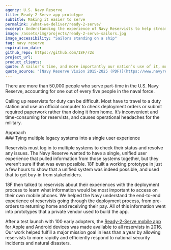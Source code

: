 ```yaml
---
agency: U.S. Navy Reserve
title: Ready-2-Serve app prototype
subtitle: Making it easier to serve
permalink: /what-we-deliver/ready-2-serve/
excerpt: Understanding the experience of Navy Reservists to help streamline the deployment process.
image: /assets/img/projects/ready-2-serve-sailors.jpg
image_accessibility: "Sailors standing on a ship"
tag: navy reserve
expiration_date:
github_repo: https://github.com/18F/r2s
project_url:
product_clients:
quote: A sailor’s time, and more importantly our nation’s use of it, must be focused to the greatest possible extent on the mission and not on administrative overhead.
quote_source: "[Navy Reserve Vision 2015-2025 (PDF)](https://www.navyreserve.navy.mil/documents/NR_vision_2015.pdf)"
---
```


There are more than 50,000 people who serve part-time in the U.S. Navy Reserve, accounting for one out of every five people in the naval force.

Calling up reservists for duty can be difficult. Most have to travel to a duty station and use an official computer to check deployment orders or submit required paperwork rather than doing it from home. It’s inconvenient and time-consuming for reservists, and causes operational headaches for the military.

<div class="small-caps">Approach</div>
### Tying multiple legacy systems into a single user experience

Reservists must log in to multiple systems to check their status and resolve any issues. The Navy Reserve wanted to have a single, unified user experience that pulled information from those systems together, but they weren’t sure if that was even possible. 18F built a working prototype in just a few hours to show that a unified system was indeed possible, and used that to get buy-in from stakeholders.

18F then talked to reservists about their experiences with the deployment process to learn what information would be most important to access on their own mobile phones. We helped the Navy understand the end-to-end experience of reservists going through the deployment process, from pre-orders to returning home and receiving their pay. All of this information went into prototypes that a private vendor used to build the app.

After a test launch with 100 early adopters, the [Ready-2-Serve mobile app](https://www.youtube.com/watch?v=-3l4Kulqq5I) for Apple and Android devices was made available to all reservists in 2016. Our work helped fulfill a major mission goal in less than a year by allowing reservists to more rapidly and efficiently respond to national security incidents and natural disasters.
